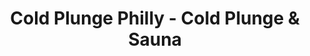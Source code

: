 ---
title: "Cold Plunge Philly - Cold Plunge & Sauna"
url: /havertown/cold-plunge-philly-cold-plunge-and-sauna/
shop: massage
---